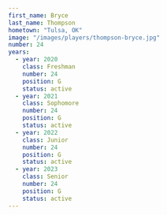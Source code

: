 ```yaml
---
first_name: Bryce 
last_name: Thompson
hometown: "Tulsa, OK"
image: "/images/players/thompson-bryce.jpg"
number: 24
years:
  - year: 2020
    class: Freshman
    number: 24
    position: G
    status: active
  - year: 2021
    class: Sophomore
    number: 24
    position: G
    status: active
  - year: 2022
    class: Junior
    number: 24
    position: G
    status: active
  - year: 2023
    class: Senior
    number: 24
    position: G
    status: active
---
```

